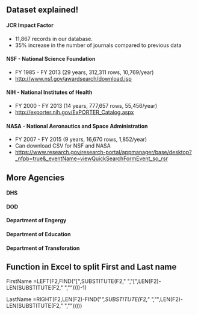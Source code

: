 ## Dataset explained!

#### JCR Impact Factor
* 11,867 records in our database.
* 35% increase in the number of journals compared to previous data

#### NSF - National Science Foundation
* FY 1985 - FY 2013 (29 years, 312,311 rows, 10,769/year)
* http://www.nsf.gov/awardsearch/download.jsp


#### NIH - National Institutes of Health
* FY 2000 - FY 2013 (14 years, 777,657 rows, 55,456/year)
* http://exporter.nih.gov/ExPORTER_Catalog.aspx

#### NASA - National Aeronautics and Space Administration
* FY 2007 - FY 2015 (9 years, 16,670 rows, 1,852/year)
* Can download CSV for NSF and NASA
* https://www.research.gov/research-portal/appmanager/base/desktop?_nfpb=true&_eventName=viewQuickSearchFormEvent_so_rsr

## More Agencies

#### DHS
#### DOD
#### Department of Engergy
#### Department of Education
#### Department of Transforation


## Function in Excel to split First and Last name
FirstName
=LEFT(F2,FIND("[",SUBSTITUTE(F2," ","[",LEN(F2)-LEN(SUBSTITUTE(F2," ",""))))-1)

LastName
=RIGHT(F2,LEN(F2)-FIND("*",SUBSTITUTE(F2," ","*",LEN(F2)-LEN(SUBSTITUTE(F2," ","")))))
